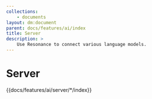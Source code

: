 ```yaml
---
collections: 
    - documents
layout: dm:document
parent: docs/features/ai/index
title: Server
description: >
    Use Resonance to connect various language models.
---
```


# Server

{{docs/features/ai/server/*/index}}
